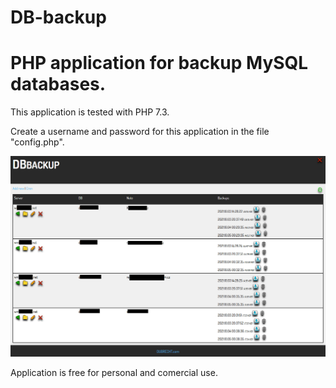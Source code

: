# DB-backup
PHP application for backup MySQL databases.
===========================================

This application is tested with PHP 7.3.

Create a username and password for this application in the file "config.php".


![alt text](https://github.com/kissarmy/DB-backup/blob/main/img/printscreen.png?raw=true)

Application is free for personal and comercial use.
